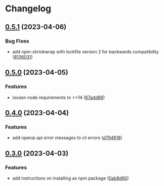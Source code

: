 # Changelog

## [0.5.1](https://github.com/luk-pio/nlterm/compare/v0.5.0...v0.5.1) (2023-04-06)


### Bug Fixes

* add npm-shrinkwrap with lockfile version 2 for backwards compatibility ([8136031](https://github.com/luk-pio/nlterm/commit/81360319005b01c95d5143f50677525d9f349489))

## [0.5.0](https://github.com/luk-pio/nlterm/compare/v0.4.0...v0.5.0) (2023-04-05)


### Features

* loosen node requirements to >=14 ([67add86](https://github.com/luk-pio/nlterm/commit/67add86be16317a880b6698743901b94451ee759))

## [0.4.0](https://github.com/luk-pio/nlterm/compare/v0.3.0...v0.4.0) (2023-04-04)


### Features

* add openai api error messages to cli errors ([d794618](https://github.com/luk-pio/nlterm/commit/d7946189f9b891b1bf3837c58067eb2ab12b04da))

## [0.3.0](https://github.com/luk-pio/nlterm/compare/v0.2.0...v0.3.0) (2023-04-03)


### Features

* add instructions on installing as npm package ([0ab8d60](https://github.com/luk-pio/nlterm/commit/0ab8d60f46c0e607bb004239a685b811cc44acc0))
